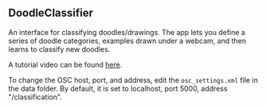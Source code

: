 ## DoodleClassifier

An interface for classifying doodles/drawings. The app lets you define a series of doodle categories, examples drawn under a webcam, and then learns to classify new doodles.

A tutorial video can be found [here](https://vimeo.com/196944929/). 

To change the OSC host, port, and address, edit the `osc_settings.xml` file in the data folder. By default, it is set to localhost, port 5000, address "/classification".
